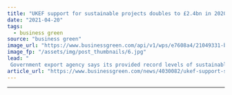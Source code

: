 ```yaml
---
title: "UKEF support for sustainable projects doubles to £2.4bn in 2020"
date: "2021-04-20"
tags: 
  - business green
source: "business green"
image_url: "https://www.businessgreen.com/api/v1/wps/e7608a4/21049331-bb9c-4d99-89f7-9e07b5517051/6/iStock-1253070637-185x114.jpg"
image_fp: "/assets/img/post_thumbnails/6.jpg"
lead: "
 Government export agency says its provided record levels of sustainable investments to developing countries last year ..."
article_url: "https://www.businessgreen.com/news/4030082/ukef-support-sustainable-projects-doubles-gbp-4bn-2020"
---
```


---
